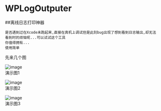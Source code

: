 # WPLogOutputer
##离线日志打印神器

```
是否遇到过在Xcode未跑起来,直接在真机上调试但是此刻bug出现了想到看到日志输出,却无法看到时的烦恼呢...可以试试这个工具
你值得拥有...
使用简单
```
先来几个图  

![image](https://github.com/anrikgwp/WPLogOutputer/blob/master/demoImages/demo1.gif)  
演示图1  

![image](https://github.com/anrikgwp/WPLogOutputer/blob/master/demoImages/demo2.gif)  
演示图2  

![image](https://github.com/anrikgwp/WPLogOutputer/blob/master/demoImages/demo3.gif)  
演示图3